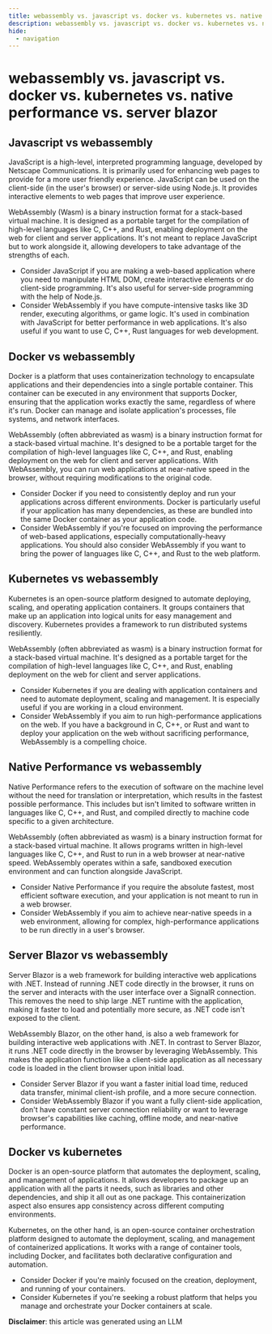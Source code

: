 ```yaml
---
title: webassembly vs. javascript vs. docker vs. kubernetes vs. native performance vs. server blazor
description: webassembly vs. javascript vs. docker vs. kubernetes vs. native performance vs. server blazor
hide:
  - navigation
---
```

# webassembly vs. javascript vs. docker vs. kubernetes vs. native performance vs. server blazor

## Javascript vs webassembly
JavaScript is a high-level, interpreted programming language, developed by Netscape Communications. It is primarily used for enhancing web pages to provide for a more user friendly experience. JavaScript can be used on the client-side (in the user's browser) or server-side using Node.js. It provides interactive elements to web pages that improve user experience.

WebAssembly (Wasm) is a binary instruction format for a stack-based virtual machine. It is designed as a portable target for the compilation of high-level languages like C, C++, and Rust, enabling deployment on the web for client and server applications. It's not meant to replace JavaScript but to work alongside it, allowing developers to take advantage of the strengths of each.

- Consider JavaScript if you are making a web-based application where you need to manipulate HTML DOM, create interactive elements or do client-side programming. It's also useful for server-side programming with the help of Node.js.
- Consider WebAssembly if you have compute-intensive tasks like 3D render, executing algorithms, or game logic. It's used in combination with JavaScript for better performance in web applications. It's also useful if you want to use C, C++, Rust languages for web development.


## Docker vs webassembly
Docker is a platform that uses containerization technology to encapsulate applications and their dependencies into a single portable container. This container can be executed in any environment that supports Docker, ensuring that the application works exactly the same, regardless of where it's run. Docker can manage and isolate application's processes, file systems, and network interfaces.

WebAssembly (often abbreviated as wasm) is a binary instruction format for a stack-based virtual machine. It's designed to be a portable target for the compilation of high-level languages like C, C++, and Rust, enabling deployment on the web for client and server applications. With WebAssembly, you can run web applications at near-native speed in the browser, without requiring modifications to the original code.

- Consider Docker if you need to consistently deploy and run your applications across different environments. Docker is particularly useful if your application has many dependencies, as these are bundled into the same Docker container as your application code.
- Consider WebAssembly if you're focused on improving the performance of web-based applications, especially computationally-heavy applications. You should also consider WebAssembly if you want to bring the power of languages like C, C++, and Rust to the web platform.


## Kubernetes vs webassembly
Kubernetes is an open-source platform designed to automate deploying, scaling, and operating application containers. It groups containers that make up an application into logical units for easy management and discovery. Kubernetes provides a framework to run distributed systems resiliently.

WebAssembly (often abbreviated as wasm) is a binary instruction format for a stack-based virtual machine. It's designed as a portable target for the compilation of high-level languages like C, C++, and Rust, enabling deployment on the web for client and server applications.

- Consider Kubernetes if you are dealing with application containers and need to automate deployment, scaling and management. It is especially useful if you are working in a cloud environment.
- Consider WebAssembly if you aim to run high-performance applications on the web. If you have a background in C, C++, or Rust and want to deploy your application on the web without sacrificing performance, WebAssembly is a compelling choice.


## Native Performance vs webassembly
Native Performance refers to the execution of software on the machine level without the need for translation or interpretation, which results in the fastest possible performance. This includes but isn't limited to software written in languages like C, C++, and Rust, and compiled directly to machine code specific to a given architecture.

WebAssembly (often abbreviated as wasm) is a binary instruction format for a stack-based virtual machine. It allows programs written in high-level languages like C, C++, and Rust to run in a web browser at near-native speed. WebAssembly operates within a safe, sandboxed execution environment and can function alongside JavaScript.

- Consider Native Performance if you require the absolute fastest, most efficient software execution, and your application is not meant to run in a web browser. 
- Consider WebAssembly if you aim to achieve near-native speeds in a web environment, allowing for complex, high-performance applications to be run directly in a user's browser.


## Server Blazor vs webassembly
Server Blazor is a web framework for building interactive web applications with .NET. Instead of running .NET code directly in the browser, it runs on the server and interacts with the user interface over a SignalR connection. This removes the need to ship large .NET runtime with the application, making it faster to load and potentially more secure, as .NET code isn't exposed to the client.

WebAssembly Blazor, on the other hand, is also a web framework for building interactive web applications with .NET. In contrast to Server Blazor, it runs .NET code directly in the browser by leveraging WebAssembly. This makes the application function like a client-side application as all necessary code is loaded in the client browser upon initial load.

- Consider Server Blazor if you want a faster initial load time, reduced data transfer, minimal client-ish profile, and a more secure connection.
- Consider WebAssembly Blazor if you want a fully client-side application, don't have constant server connection reliability or want to leverage browser's capabilities like caching, offline mode, and near-native performance.


## Docker vs kubernetes
Docker is an open-source platform that automates the deployment, scaling, and management of applications. It allows developers to package up an application with all the parts it needs, such as libraries and other dependencies, and ship it all out as one package. This containerization aspect also ensures app consistency across different computing environments. 

Kubernetes, on the other hand, is an open-source container orchestration platform designed to automate the deployment, scaling, and management of containerized applications. It works with a range of container tools, including Docker, and facilitates both declarative configuration and automation.

- Consider Docker if you're mainly focused on the creation, deployment, and running of your containers.
- Consider Kubernetes if you're seeking a robust platform that helps you manage and orchestrate your Docker containers at scale.

**Disclaimer**: this article was generated using an LLM